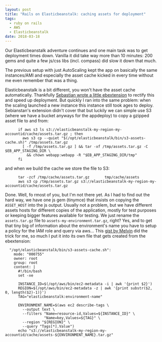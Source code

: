 ```yaml
---
layout: post
title: "Rails on Elasticbeanstalk: caching assets for deployment"
tags:
  - ruby on rails
  - AWS
  - Elasticbeanstalk
date: 2018-03-18
---
```


Our Elasticbeanstalk adventure continues and one main task was to get deployment times down.
Vanilla it did take way more than 10 minutes: 200 gems and quite a few js/css libs (incl. compass)
did slow it down that much.

The previous setup with just AutoScaling kept the app on basically the same
instances/AMI and especially the asset cache kicked in every time without me even remember that was a thing.

Elasticbeanstalk is a bit different, you won't have the asset cache automatically. Thankfully [Sebastian wrote a little
ebextension](http://sebastien.saunier.me/blog/2017/12/02/speed-up-the-aws-elastic-beanstalk-deployment-of-a-ruby-on-rails-application.html) to rectify this and speed up deployment. But quickly I ran
into the same problem: when the scaling launched a new instance this instance still took ages to deploy. Sebianstan's extension didn't cover that but luckily we can simple use S3 (where we have a
bucket anyways for the appdeploy) to copy a gzipped asset file to and from:

```
      if aws s3 ls s3://elasticbeanstalk-my-region-my-accountid/cache/assets.tar.gz ; then
        aws s3 cp --quiet "$(/opt/elasticbeanstalk/bin/s3-assets-cache.sh)" /tmp/assets.tar.gz
        [ -f /tmp/assets.tar.gz ] && tar -xf /tmp/assets.tar.gz -C $EB_APP_STAGING_DIR \
          && chown webapp:webapp -R "$EB_APP_STAGING_DIR/tmp"
      fi
```

and when we build the cache we store the file to S3:

```
      tar -zcf /tmp/cache/assets.tar.gz       tmp/cache/assets
      aws s3 cp /tmp/assets.tar.gz s3://elasticbeanstalk-my-region-my-accountid/cache/assets.tar.gz
```

Done. Well, fo rmost of you, but I'm not there yet.
As I had to find out the hard way, we have one js gem (tinymce) that insists on copying the `ASSET_HOST` into the js output. 
Usually not a problem, but we have different assets hosts for different copies of the application, mostly for test purposes
or keeping bigger features available for testing.
We just rename the `assets.tar.gz` file to `assets-my-environment.tar.gz`, right? Yes, and to get that tiny big of information about the environment's name you have to setup a policy for the IAM role
and query via aws... This [gist by Melvin](https://gist.github.com/SteelPangolin/08880dc2c74b9c26cb5b#gistcomment-2371351) did the trick for me, so much I put it into its own file that gets created
from the ebextension:

```
  "/opt/elasticbeanstalk/bin/s3-assets-cache.sh":
    mode: "000755"
    owner: root
    group: root
    content: |
      #!/bin/bash
      set -xe

      INSTANCE_ID=$(/opt/aws/bin/ec2-metadata -i | awk '{print $2}')
      REGION=$(/opt/aws/bin/ec2-metadata -z | awk '{print substr($2, 0, length($2)-1)}')
      TAG="elasticbeanstalk:environment-name"

      ENVIRONMENT_NAME=$(aws ec2 describe-tags \
        --output text \
        --filters "Name=resource-id,Values=${INSTANCE_ID}" \
                  "Name=key,Values=${TAG}" \
        --region "${REGION}" \
        --query "Tags[*].Value")
      echo "s3://elasticbeanstalk-my-region-my-accountid/cache/assets-${ENVIRONMENT_NAME}.tar.gz"
```
